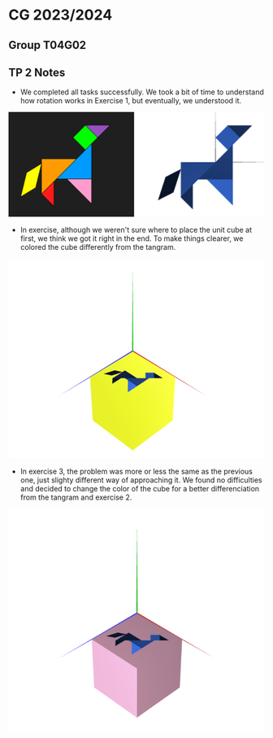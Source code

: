 # CG 2023/2024

## Group T04G02

## TP 2 Notes

- We completed all tasks successfully. We took a bit of time to understand how rotation works in Exercise 1, but eventually, we understood it.

![Screenshot 1](screenshots/cg-t04g02-tp2-1.png)

- In exercise, although we weren't sure where to place the unit cube at first, we think we got it right in the end. To make things clearer, we colored the cube differently from the tangram.

![Screenshot 2](screenshots/cg-t04g02-tp2-2.png)

- In exercise 3, the problem was more or less the same as the previous one, just slighty different way of approaching it. We found no difficulties and decided to change the color of the cube for a better differenciation from the tangram and exercise 2.

![Screenshot 3](screenshots/cg-t04g02-tp2-3.png)
